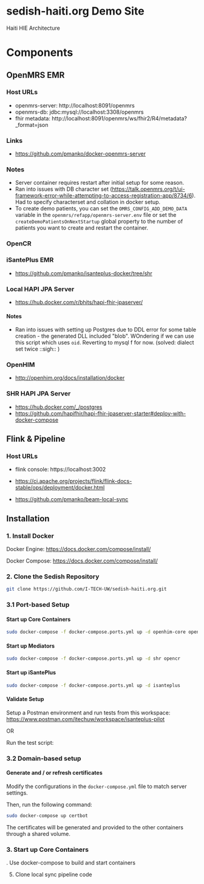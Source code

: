 # sedish-haiti.org Demo Site

Haiti HIE Architecture
# Components

## OpenMRS EMR
### Host URLs
- openmrs-server: http://localhost:8091/openmrs
- openmrs-db: jdbc:mysql://localhost:3308/openmrs
- fhir metadata: http://localhost:8091/openmrs/ws/fhir2/R4/metadata?_format=json

### Links
- https://github.com/pmanko/docker-openmrs-server

### Notes
- Server container requires restart after initial setup for some reason. 
- Ran into issues with DB character set (https://talk.openmrs.org/t/ui-framework-error-while-attempting-to-access-registration-app/8734/6).
  Had to specify characterset and collation in docker setup.
- To create demo patients, you can set the `OMRS_CONFIG_ADD_DEMO_DATA` variable in the `openmrs/refapp/openmrs-server.env` file
  or set the `createDemoPatientsOnNextStartup` global property to the number of patients you want to create and restart the 
  container.

### OpenCR

### iSantePlus EMR
- https://github.com/pmanko/isanteplus-docker/tree/shr


### Local HAPI JPA Server
- https://hub.docker.com/r/bhits/hapi-fhir-jpaserver/

#### Notes
- Ran into issues with setting up Postgres due to DDL error for some table creation - the 
  generated DLL included "blob". WOndering if we can use this script which uses `oid`. Reverting to mysql f
  for now. (solved: dialect set twice ::sigh:: ) 

### OpenHIM
- http://openhim.org/docs/installation/docker

### SHR HAPI JPA Server
- https://hub.docker.com/_/postgres
- https://github.com/hapifhir/hapi-fhir-jpaserver-starter#deploy-with-docker-compose

## Flink & Pipeline

### Host URLs
- flink console: https://localhost:3002

- https://ci.apache.org/projects/flink/flink-docs-stable/ops/deployment/docker.html
- https://github.com/pmanko/beam-local-sync



## Installation
### 1. Install Docker

Docker Engine:
https://docs.docker.com/compose/install/

Docker Compose:
https://docs.docker.com/compose/install/


### 2. Clone the Sedish Repository

```sh
git clone https://github.com/I-TECH-UW/sedish-haiti.org.git
```

### 3.1 Port-based Setup

#### Start up Core Containers
```sh
sudo docker-compose -f docker-compose.ports.yml up -d openhim-core openhim-console mongo-db opencr-es opencr-fhir shr-fhir nginx
```

#### Start up Mediators

```sh
sudo docker-compose -f docker-compose.ports.yml up -d shr opencr
```

#### Start up iSantePlus
```sh
sudo docker-compose -f docker-compose.ports.yml up -d isanteplus
```

#### Validate Setup
Setup a Postman environment and run tests from this workspace: https://www.postman.com/itechuw/workspace/isanteplus-pilot

OR

Run the test script:



### 3.2 Domain-based setup

#### Generate and / or refresh certificates
Modify the configurations in the `docker-compose.yml` file to match server settings.

Then, run the following command:

```sh
sudo docker-compose up certbot
```

The certificates will be generated and provided to the other containers through a shared volume.
### 3. Start up Core Containers

. Use docker-compose to build and start containers

5. Clone local sync pipeline code

